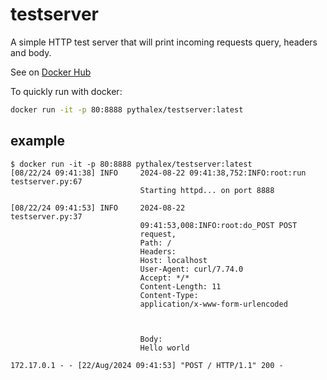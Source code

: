 # testserver

A simple HTTP test server that will print incoming requests query, headers and body.

See on [Docker Hub](https://hub.docker.com/r/pythalex/testserver)

To quickly run with docker:

```bash
docker run -it -p 80:8888 pythalex/testserver:latest
```

## example

```
$ docker run -it -p 80:8888 pythalex/testserver:latest
[08/22/24 09:41:38] INFO     2024-08-22 09:41:38,752:INFO:root:run  testserver.py:67
                             Starting httpd... on port 8888

[08/22/24 09:41:53] INFO     2024-08-22                             testserver.py:37
                             09:41:53,008:INFO:root:do_POST POST
                             request,
                             Path: /
                             Headers:
                             Host: localhost
                             User-Agent: curl/7.74.0
                             Accept: */*
                             Content-Length: 11
                             Content-Type:
                             application/x-www-form-urlencoded



                             Body:
                             Hello world

172.17.0.1 - - [22/Aug/2024 09:41:53] "POST / HTTP/1.1" 200 -
```
